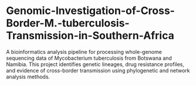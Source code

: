 # Genomic-Investigation-of-Cross-Border-M.-tuberculosis-Transmission-in-Southern-Africa
A bioinformatics analysis pipeline for processing whole-genome sequencing data of Mycobacterium tuberculosis from Botswana and Namibia. This project identifies genetic lineages, drug resistance profiles, and evidence of cross-border transmission using phylogenetic and network analysis methods.
